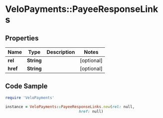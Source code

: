 # VeloPayments::PayeeResponseLinks

## Properties

Name | Type | Description | Notes
------------ | ------------- | ------------- | -------------
**rel** | **String** |  | [optional] 
**href** | **String** |  | [optional] 

## Code Sample

```ruby
require 'VeloPayments'

instance = VeloPayments::PayeeResponseLinks.new(rel: null,
                                 href: null)
```


